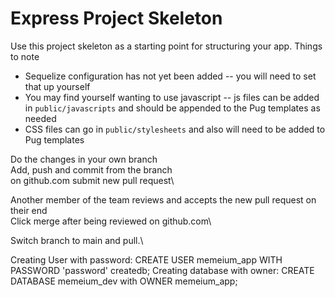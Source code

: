 # Express Project Skeleton

Use this project skeleton as a starting point for structuring your app. Things to note
* Sequelize configuration has not yet been added -- you will need to set that up yourself
* You may find yourself wanting to use javascript -- js files can be added in `public/javascripts` and should be appended to the Pug templates as needed
* CSS files can go in `public/stylesheets` and also will need to be added to Pug templates


Do the changes in your own branch\
Add, push and commit from the branch\
on github.com submit new pull request\

Another member of the team reviews and accepts the new pull request on their end\
Click merge after being reviewed on github.com\

Switch branch to main and pull.\

Creating User with password: 
CREATE USER memeium_app WITH PASSWORD 'password' createdb;
Creating database with owner: 
CREATE DATABASE memeium_dev with OWNER memeium_app; 